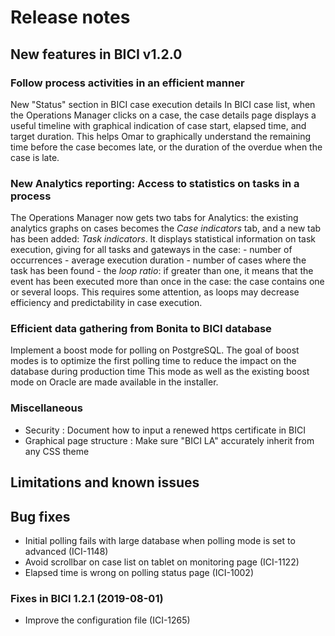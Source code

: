 # Release notes

## New features in BICI v1.2.0 
### Follow process activities in an efficient manner
New "Status" section in BICI case execution details
In BICI case list, when the Operations Manager clicks on a case, the case details page displays a useful timeline with graphical indication of case start, elapsed time, and target duration.
This helps Omar to graphically understand the remaining time before the case becomes late, or the duration of the overdue when the case is late.

### New Analytics reporting: Access to statistics on tasks in a process
The Operations Manager now gets two tabs for Analytics: the existing analytics graphs on cases becomes the _Case indicators_ tab, and a new tab has been added: _Task indicators_. It displays statistical information on task execution, giving for all tasks and gateways in the case: 
    - number of occurrences
    - average execution duration
    - number of cases where the task has been found
    - the _loop ratio_: if greater than one, it means that the event has been executed more than once in the case: the case contains one or several loops. This requires some attention, as loops may decrease efficiency and predictability in case execution.
    
### Efficient data gathering from Bonita to BICI database
Implement a boost mode for polling on PostgreSQL. The goal of boost modes is to optimize the first polling time to reduce the impact on the database during production time
This mode as well as the existing boost mode on Oracle are made available in the installer.

### Miscellaneous
- Security : Document how to input a renewed https certificate in BICI
- Graphical page structure : Make sure "BICI LA" accurately inherit from any CSS theme

## Limitations and known issues
## Bug fixes
* Initial polling fails with large database when polling mode is set to advanced (ICI-1148)
* Avoid scrollbar on case list on tablet on monitoring page (ICI-1122)
* Elapsed time is wrong on polling status page (ICI-1002)

### Fixes in BICI 1.2.1 (2019-08-01)
* Improve the configuration file (ICI-1265)

